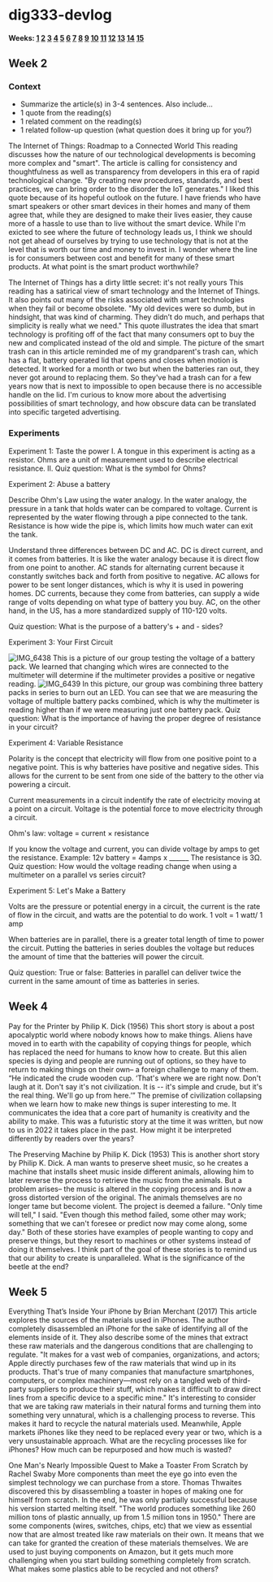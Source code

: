 
# dig333-devlog

#### Weeks: [1](#week-1) [2](#week-2) [3](#week-3) [4](#week-4) [5](#week-5) [6](#week-6) [7](#week-7) [8](#week-8) [9](#week-9) [10](#week-10) [11](#week-11) [12](#week-12) [13](#week-13) [14](#week-14) [15](#week-15)










<!--
BELOW IS A WEEKLY TEMPLATE. COPY/PASTE IT TO ADD A WEEK. SEE ASSIGNMENTS FOR DETAILS 
https://docs.google.com/document/d/1PAoPz-3vDPFWS5q9RHRb-dC7T4earpFXJW8w6v9wfZ0/edit
-->



## Week 2

### Context

- Summarize the article(s) in 3-4 sentences. Also include...
- 1 quote from the reading(s)
- 1 related comment on the reading(s)
- 1 related follow-up question (what question does it bring up for you?)

The Internet of Things: Roadmap to a Connected World
This reading discusses how the nature of our technological developments is becoming more complex and "smart". The article is calling for consistency and thoughtfulness as well as transparency from developers in this era of rapid technological change. "By creating new procedures, standards, and best practices, we can bring order to the disorder the IoT generates." I liked this quote because of its hopeful outlook on the future. I have friends who have smart speakers or other smart devices in their homes and many of them agree that, while they are designed to make their lives easier, they cause more of a hassle to use than to live without the smart device. While I'm exicted to see where the future of technology leads us, I think we should not get ahead of ourselves by trying to use technology that is not at the level that is worth our time and money to invest in. I wonder where the line is for consumers between cost and benefit for many of these smart products. At what point is the smart product worthwhile?

The Internet of Things has a dirty little secret: it's not really yours
This reading has a satirical view of smart technology and the Internet of Things. It also points out many of the risks associated with smart technologies when they fail or become obsolete. "My old devices were so dumb, but in hindsight, that was kind of charming. They didn’t do much, and perhaps that simplicity is really what we need." This quote illustrates the idea that smart technology is profiting off of the fact that many consumers opt to buy the new and complicated instead of the old and simple. The picture of the smart trash can in this article reminded me of my grandparent's trash can, which has a flat, battery operated lid that opens and closes when motion is detected. It worked for a month or two but when the batteries ran out, they never got around to replacing them. So they've had a trash can for a few years now that is next to impossible to open because there is no accessible handle on the lid. I'm curious to know more about the advertising possibilities of smart technology, and how obscure data can be translated into specific targeted advertising.


### Experiments

<!-- List each Platt experiment / Monk recipe outcome, adding notes, photos, schematics, captions to show your work. -->


Experiment 1: Taste the power
    I. A tongue in this experiment is acting as a resistor. Ohms are a unit of measurement used to describe electrical resistance.
    II. Quiz question: What is the symbol for Ohms?
    
Experiment 2: Abuse a battery

Describe Ohm's Law using the water analogy.
    In the water analogy, the pressure in a tank that holds water can be compared to voltage. Current is represented by the water flowing through a pipe connected to the tank. Resistance is how wide the pipe is, which limits how much water can exit the tank.

Understand three differences between DC and AC. 
DC is direct current, and it comes from batteries. It is like the water analogy because it is direct flow from one point to another. AC stands for alternating current because it constantly switches back and forth from positive to negative. AC allows for power to be sent longer distances, which is why it is used in powering homes. DC currents, because they come from batteries, can supply a wide range of volts depending on what type of battery you buy. AC, on the other hand, in the US, has a more standardized supply of 110-120 volts.

Quiz question: What is the purpose of a battery's + and - sides?

Experiment 3: Your First Circuit

![IMG_6438](https://user-images.githubusercontent.com/98902048/153247613-4f21cb78-c013-4827-8dab-04d3dca8f5bc.JPEG)
This is a picture of our group testing the voltage of a battery pack. We learned that changing which wires are connected to the multimeter will determine if the multimeter provides a positive or negative reading. 
![IMG_6439](https://user-images.githubusercontent.com/98902048/153246794-2e2ecbb0-1ba2-4429-bb8d-17386b403c24.JPEG)
In this picture, our group was combining three battery packs in series to burn out an LED. You can see that we are measuring the voltage of multiple battery packs combined, which is why the multimeter is reading higher than if we were measuring just one battery pack. 
Quiz question: What is the importance of having the proper degree of resistance in your circuit?


Experiment 4: Variable Resistance

Polarity is the concept that electricity will flow from one positive point to a negative point. This is why batteries have positive and negative sides. This allows for the current to be sent from one side of the battery to the other via powering a circuit.

Current measurements in a circuit indentify the rate of electricity moving at a point on a circuit. Voltage is the potential force to move electricity through a circuit. 

Ohm's law: voltage = current × resistance

If you know the voltage and current, you can divide voltage by amps to get the resistance.
Example: 12v battery = 4amps x ______
The resistance is 3Ω.
Quiz question: How would the voltage reading change when using a multimeter on a parallel vs series circuit?

Experiment 5: Let's Make a Battery

Volts are the pressure or potential energy in a circuit, the current is the rate of flow in the circuit, and watts are the potential to do work. 1 volt = 1 watt/ 1 amp

When batteries are in parallel, there is a greater total length of time to power the circuit. Putting the batteries in series doubles the voltage but reduces the amount of time that the batteries will power the circuit.

Quiz question: True or false: Batteries in parallel can deliver twice the current in the same amount of time as batteries in series.


## Week 4
Pay for the Printer by Philip K. Dick (1956)
This short story is about a post apocalyptic world where nobody knows how to make things. Aliens have moved in to earth with the capability of copying things for people, which has replaced the need for humans to know how to create. But this alien species is dying and people are running out of options, so they have to return to making things on their own– a foreign challenge to many of them. 
“He indicated the crude wooden cup. ‘That's where we are right now. Don't laugh at it. Don't say it's not civilization. It is -- it's simple and crude, but it's the real thing. We'll go up from here.’”
The premise of civilization collapsing when we learn how to make new things is super interesting to me. It communicates the idea that a core part of humanity is creativity and the ability to make. 
This was a futuristic story at the time it was written, but now to us in 2022 it takes place in the past. How might it be interpreted differently by readers over the years?

The Preserving Machine by Philip K. Dick (1953)
This is another short story by Philip K. Dick. A man wants to preserve sheet music, so he creates a machine that installs sheet music inside different animals, allowing him to later reverse the process to retrieve the music from the animals. But a problem arises– the music is altered in the copying process and is now a gross distorted version of the original. The animals themselves are no longer tame but become violent. The project is deemed a failure.
"Only time will tell," I said. "Even though this method failed, some other may work; something that we can't foresee or predict now may come along, some day."
Both of these stories have examples of people wanting to copy and preserve things, but they resort to machines or other systems instead of doing it themselves. I think part of the goal of these stories is to remind us that our ability to create is unparalleled.
What is the significance of the beetle at the end?

## Week 5

Everything That’s Inside Your iPhone by Brian Merchant (2017)
This article explores the sources of the materials used in iPhones. The author completely disassembled an iPhone for the sake of identifying all of the elements inside of it. They also describe some of the mines that extract these raw materials and the dangerous conditions that are challenging to regulate.
"It makes for a vast web of companies, organizations, and actors; Apple directly purchases few of the raw materials that wind up in its products. That's true of many companies that manufacture smartphones, computers, or complex machinery—most rely on a tangled web of third-party suppliers to produce their stuff, which makes it difficult to draw direct lines from a specific device to a specific mine."
It's interesting to consider that we are taking raw materials in their natural forms and turning them into something very unnatural, which is a challenging process to reverse. This makes it hard to recycle the natural materials used. Meanwhile, Apple markets iPhones like they need to be replaced every year or two, which is a very unsustainable approach.
What are the recycling processes like for iPhones? How much can be repurposed and how much is wasted?

One Man's Nearly Impossible Quest to Make a Toaster From Scratch by Rachel Swaby
More components than meet the eye go into even the simplest technology we can purchase from a store. Thomas Thwaites discovered this by disassembling a toaster in hopes of making one for himself from scratch. In the end, he was only partially successful because his version started melting itself.
"The world produces something like 260 million tons of plastic annually, up from 1.5 million tons in 1950."
There are some components (wires, switches, chips, etc) that we view as essential now that are almost treated like raw materials on their own. It means that we can take for granted the creation of these materials themselves. We are used to just buying components on Amazon, but it gets much more challenging when you start building something completely from scratch.
What makes some plastics able to be recycled and not others?


